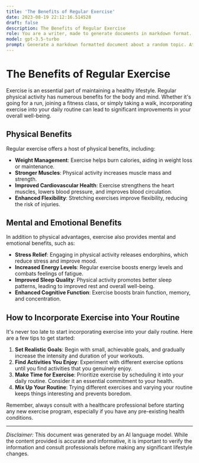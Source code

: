 ```yaml
---
title: 'The Benefits of Regular Exercise'
date: 2023-08-19 22:12:16.514528
draft: false
description: The Benefits of Regular Exercise
role: You are a writer, made to generate documents in markdown format. It is very important that all of the documents you generate are in valid markdown format.
model: gpt-3.5-turbo
prompt: Generate a markdown formatted document about a random topic. At the bottom, include a disclaimer explaining that the document was generated by you. The first line of the document should be the title. Make sure that the entire document is in proper markdown format, using a mix of various tags to make the document visually appealing.
---
```


# The Benefits of Regular Exercise

Exercise is an essential part of maintaining a healthy lifestyle. Regular physical activity has numerous benefits for the body and mind. Whether it's going for a run, joining a fitness class, or simply taking a walk, incorporating exercise into your daily routine can lead to significant improvements in your overall well-being.

## Physical Benefits

Regular exercise offers a host of physical benefits, including:

- **Weight Management**: Exercise helps burn calories, aiding in weight loss or maintenance.
- **Stronger Muscles**: Physical activity increases muscle mass and strength.
- **Improved Cardiovascular Health**: Exercise strengthens the heart muscles, lowers blood pressure, and improves blood circulation.
- **Enhanced Flexibility**: Stretching exercises improve flexibility, reducing the risk of injuries.

## Mental and Emotional Benefits

In addition to physical advantages, exercise also provides mental and emotional benefits, such as:

- **Stress Relief**: Engaging in physical activity releases endorphins, which reduce stress and improve mood.
- **Increased Energy Levels**: Regular exercise boosts energy levels and combats feelings of fatigue.
- **Improved Sleep Quality**: Physical activity promotes better sleep patterns, leading to improved rest and overall well-being.
- **Enhanced Cognitive Function**: Exercise boosts brain function, memory, and concentration.

## How to Incorporate Exercise into Your Routine

It's never too late to start incorporating exercise into your daily routine. Here are a few tips to get started:

1. **Set Realistic Goals**: Begin with small, achievable goals, and gradually increase the intensity and duration of your workouts.
2. **Find Activities You Enjoy**: Experiment with different exercise options until you find activities that you genuinely enjoy.
3. **Make Time for Exercise**: Prioritize exercise by scheduling it into your daily routine. Consider it an essential commitment to your health.
4. **Mix Up Your Routine**: Trying different exercises and varying your routine keeps things interesting and prevents boredom.

Remember, always consult with a healthcare professional before starting any new exercise program, especially if you have any pre-existing health conditions.

---

*Disclaimer:* This document was generated by an AI language model. While the content provided is accurate and informative, it is important to verify the information and consult professionals before making any significant lifestyle changes.